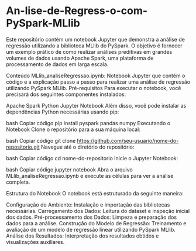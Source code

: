 # An-lise-de-Regress-o-com-PySpark-MLlib
Este repositório contém um notebook Jupyter que demonstra a análise de regressão utilizando a biblioteca MLlib do PySpark. O objetivo é fornecer um exemplo prático de como realizar análises preditivas em grandes volumes de dados usando Apache Spark, uma plataforma de processamento de dados em larga escala.

Conteúdo
MLlib_analiseRegressao.ipynb: Notebook Jupyter que contém o código e a explicação passo a passo para realizar uma análise de regressão utilizando PySpark MLlib.
Pré-requisitos
Para executar o notebook, você precisará dos seguintes componentes instalados:

Apache Spark
Python
Jupyter Notebook
Além disso, você pode instalar as dependências Python necessárias usando pip:

bash
Copiar código
pip install pyspark pandas numpy
Executando o Notebook
Clone o repositório para a sua máquina local:

bash
Copiar código
git clone https://github.com/seu-usuario/nome-do-repositorio.git
Navegue até o diretório do repositório:

bash
Copiar código
cd nome-do-repositorio
Inicie o Jupyter Notebook:

bash
Copiar código
jupyter notebook
Abra o arquivo MLlib_analiseRegressao.ipynb e execute as células para ver a análise completa.

Estrutura do Notebook
O notebook está estruturado da seguinte maneira:

Configuração do Ambiente: Instalação e importação das bibliotecas necessárias.
Carregamento dos Dados: Leitura do dataset e inspeção inicial dos dados.
Pré-processamento dos Dados: Limpeza e preparação dos dados para a análise.
Construção do Modelo de Regressão: Treinamento e avaliação de um modelo de regressão linear utilizando PySpark MLlib.
Análise dos Resultados: Interpretação dos resultados obtidos e visualizações auxiliares.
